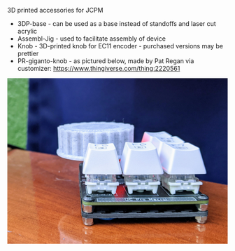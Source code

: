 3D printed accessories for JCPM

* 3DP-base - can be used as a base instead of standoffs and laser cut acrylic
* Assembl-Jig - used to facilitate assembly of device
* Knob - 3D-printed knob for EC11 encoder - purchased versions may be prettier
* PR-giganto-knob - as pictured below, made by Pat Regan via customizer: https://www.thingiverse.com/thing:2220561

![image](PR-giganto-knob.jpg)
